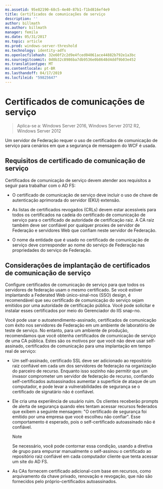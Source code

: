 ```yaml
---
ms.assetid: 95e82190-68c5-4e40-87b1-f1bd816ef4e9
title: Certificados de comunicações de serviço
description: ''
author: billmath
ms.author: billmath
manager: femila
ms.date: 05/31/2017
ms.topic: article
ms.prod: windows-server-threshold
ms.technology: identity-adfs
ms.openlocfilehash: 32e60f2c2d9e4fced04061ace44882b792e1a3bc
ms.sourcegitcommit: 0d0b32c8986ba7db9536e0b8648d4ddf9b03e452
ms.translationtype: MT
ms.contentlocale: pt-BR
ms.lasthandoff: 04/17/2019
ms.locfileid: "59825647"
---
```

# <a name="service-communications-certificates"></a>Certificados de comunicações de serviço

>Aplica-se a: Windows Server 2016, Windows Server 2012 R2, Windows Server 2012

Um servidor de Federação requer o uso de certificados de comunicação de serviço para cenários em que a segurança de mensagem do WCF é usada.  
  
## <a name="service-communication-certificate-requirements"></a>Requisitos de certificado de comunicação de serviço  
Certificados de comunicação de serviço devem atender aos requisitos a seguir para trabalhar com o AD FS:  
  
-   O certificado de comunicação de serviço deve incluir o uso de chave de autenticação aprimorada do servidor \(EKU\) extensão.  
  
-   As listas de certificados revogados \(CRLs\) devem estar acessíveis para todos os certificados na cadeia do certificado de comunicação de serviço para o certificado de autoridade de certificação raiz. A CA raiz também deve ser confiável por qualquer proxies de servidor de Federação e servidores Web que confiam neste servidor de Federação.  
  
-   O nome da entidade que é usado no certificado de comunicação de serviço deve corresponder ao nome do serviço de Federação nas propriedades do serviço de Federação.  
  
## <a name="deployment-considerations-for-service-communication-certificates"></a>Considerações de implantação de certificados de comunicação de serviço  
Configure certificados de comunicação de serviço para que todos os servidores de federação usam o mesmo certificado. Se você estiver implantando a Federated Web único\-sinal\-nos \(SSO\) design, é recomendável que seu certificado de comunicação do serviço sejam emitidos por uma autoridade de certificação pública. Você pode solicitar e instalar esses certificados por meio do Gerenciador do IIS snap\-no.  
  
Você pode usar o autoatendimento\-assinado, certificados de comunicação com êxito nos servidores de Federação em um ambiente de laboratório de teste de serviço. No entanto, para um ambiente de produção, recomendamos que você obtenha certificados de comunicação de serviço de uma CA pública. Estes são os motivos por que você não deve usar self\-assinado, certificados de comunicação para uma implantação em tempo real de serviço:  
  
-   Um self\-assinado, certificado SSL deve ser adicionado ao repositório raiz confiável em cada um dos servidores de federação na organização do parceiro de recurso. Enquanto isso sozinho não permitir que um invasor comprometer um servidor de federação de recurso, confiando self\-certificados autoassinados aumentar a superfície de ataque de um computador, e pode levar a vulnerabilidades de segurança se o certificado de signatário não é confiável.  
  
-   Ele cria uma experiência de usuário ruim. Os clientes receberão prompts de alerta de segurança quando eles tentam acessar recursos federados que exibem a seguinte mensagem: "O certificado de segurança foi emitido por uma empresa que você escolheu não confiar". Esse comportamento é esperado, pois o self\-certificado autoassinado não é confiável.  
  
    > [!NOTE]  
    > Se necessário, você pode contornar essa condição, usando a diretiva de grupo para empurrar manualmente o self\-assinou o certificado ao repositório raiz confiável em cada computador cliente que tenta acessar um site do AD FS.  
  
-   As CAs fornecem certificado adicional\-com base em recursos, como arquivamento da chave privado, renovação e revogação, que não são fornecidos pelo próprio\-certificados autoassinados.  
  

